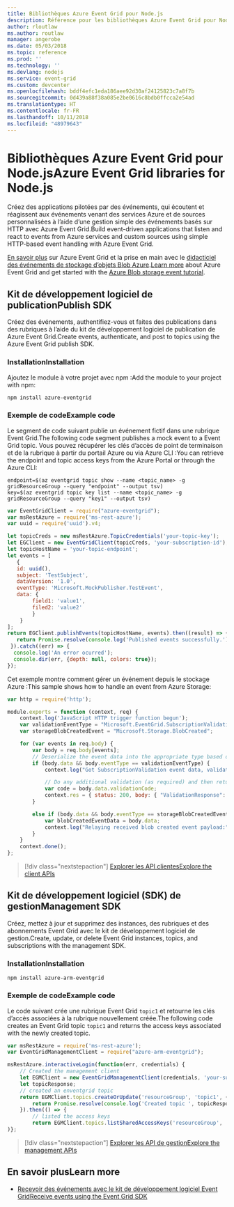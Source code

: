 ```yaml
---
title: Bibliothèques Azure Event Grid pour Node.js
description: Référence pour les bibliothèques Azure Event Grid pour Node.js
author: rloutlaw
ms.author: routlaw
manager: angerobe
ms.date: 05/03/2018
ms.topic: reference
ms.prod: ''
ms.technology: ''
ms.devlang: nodejs
ms.service: event-grid
ms.custom: devcenter
ms.openlocfilehash: bddf4efc1eda186aee92d30af24125823c7a8f7b
ms.sourcegitcommit: 0d439a88f38a085e2be0616c8bdb0ffcca2e54ad
ms.translationtype: HT
ms.contentlocale: fr-FR
ms.lasthandoff: 10/11/2018
ms.locfileid: "48979643"
---
```

# <a name="azure-event-grid-libraries-for-nodejs"></a><span data-ttu-id="2bd69-103">Bibliothèques Azure Event Grid pour Node.js</span><span class="sxs-lookup"><span data-stu-id="2bd69-103">Azure Event Grid libraries for Node.js</span></span>

<span data-ttu-id="2bd69-104">Créez des applications pilotées par des événements, qui écoutent et réagissent aux événements venant des services Azure et de sources personnalisées à l’aide d’une gestion simple des événements basés sur HTTP avec Azure Event Grid.</span><span class="sxs-lookup"><span data-stu-id="2bd69-104">Build event-driven applications that listen and react to events from Azure services and custom sources using simple HTTP-based event handling with Azure Event Grid.</span></span>

<span data-ttu-id="2bd69-105">[En savoir plus](/azure/event-grid/overview) sur Azure Event Grid et la prise en main avec le [didacticiel des événements de stockage d’objets Blob Azure](/azure/storage/blobs/storage-blob-event-quickstart).</span><span class="sxs-lookup"><span data-stu-id="2bd69-105">[Learn more](/azure/event-grid/overview) about Azure Event Grid and get started with the [Azure Blob storage event tutorial](/azure/storage/blobs/storage-blob-event-quickstart).</span></span> 

## <a name="publish-sdk"></a><span data-ttu-id="2bd69-106">Kit de développement logiciel de publication</span><span class="sxs-lookup"><span data-stu-id="2bd69-106">Publish SDK</span></span>

<span data-ttu-id="2bd69-107">Créez des événements, authentifiez-vous et faites des publications dans des rubriques à l’aide du kit de développement logiciel de publication de Azure Event Grid.</span><span class="sxs-lookup"><span data-stu-id="2bd69-107">Create events, authenticate, and post to topics using the Azure Event Grid publish SDK.</span></span>

### <a name="installation"></a><span data-ttu-id="2bd69-108">Installation</span><span class="sxs-lookup"><span data-stu-id="2bd69-108">Installation</span></span>

<span data-ttu-id="2bd69-109">Ajoutez le module à votre projet avec npm :</span><span class="sxs-lookup"><span data-stu-id="2bd69-109">Add the module to your project with npm:</span></span>

```bash
npm install azure-eventgrid
```

### <a name="example-code"></a><span data-ttu-id="2bd69-110">Exemple de code</span><span class="sxs-lookup"><span data-stu-id="2bd69-110">Example code</span></span>

<span data-ttu-id="2bd69-111">Le segment de code suivant publie un événement fictif dans une rubrique Event Grid.</span><span class="sxs-lookup"><span data-stu-id="2bd69-111">The following code segment publishes a mock event to a Event Grid topic.</span></span> <span data-ttu-id="2bd69-112">Vous pouvez récupérer les clés d’accès de point de terminaison et de la rubrique à partir du portail Azure ou via Azure CLI :</span><span class="sxs-lookup"><span data-stu-id="2bd69-112">You can retrieve the endpoint and topic access keys from the Azure Portal or through the Azure CLI:</span></span>

```azurecli-interactive
endpoint=$(az eventgrid topic show --name <topic_name> -g gridResourceGroup --query "endpoint" --output tsv)
key=$(az eventgrid topic key list --name <topic_name> -g gridResourceGroup --query "key1" --output tsv)
```

```javascript
var EventGridClient = require("azure-eventgrid");
var msRestAzure = require('ms-rest-azure');
var uuid = require('uuid').v4;

let topicCreds = new msRestAzure.TopicCredentials('your-topic-key');
let EGClient = new EventGridClient(topicCreds, 'your-subscription-id');
let topicHostName = 'your-topic-endpoint';
let events = [
   {
   id: uuid(),
   subject: 'TestSubject',
   dataVersion: '1.0',
   eventType: 'Microsoft.MockPublisher.TestEvent',
   data: {
        field1: 'value1',
        filed2: 'value2'
        }
    }
];
return EGClient.publishEvents(topicHostName, events).then((result) => {
   return Promise.resolve(console.log('Published events successfully.'));
 }).catch((err) => {
  console.log('An error ocurred');
  console.dir(err, {depth: null, colors: true});
});
```

<span data-ttu-id="2bd69-113">Cet exemple montre comment gérer un événement depuis le stockage Azure :</span><span class="sxs-lookup"><span data-stu-id="2bd69-113">This sample shows how to handle an event from Azure Storage:</span></span>

```javascript
var http = require('http');

module.exports = function (context, req) {
    context.log('JavaScript HTTP trigger function begun');
    var validationEventType = "Microsoft.EventGrid.SubscriptionValidationEvent";
    var storageBlobCreatedEvent = "Microsoft.Storage.BlobCreated";

    for (var events in req.body) {
        var body = req.body[events];
        // Deserialize the event data into the appropriate type based on event type  
        if (body.data && body.eventType == validationEventType) {
            context.log("Got SubscriptionValidation event data, validation code: " + body.data.validationCode + " topic: " + body.topic);

            // Do any additional validation (as required) and then return back the below response
            var code = body.data.validationCode;
            context.res = { status: 200, body: { "ValidationResponse": code } };
        }

        else if (body.data && body.eventType == storageBlobCreatedEvent) {
            var blobCreatedEventData = body.data;
            context.log("Relaying received blob created event payload:" + JSON.stringify(blobCreatedEventData));
        }
    }
    context.done();
};
```

> [!div class="nextstepaction"]
> [<span data-ttu-id="2bd69-114">Explorer les API clientes</span><span class="sxs-lookup"><span data-stu-id="2bd69-114">Explore the client APIs</span></span>](/javascript/api/overview/azure/eventgrid/client)

## <a name="management-sdk"></a><span data-ttu-id="2bd69-115">Kit de développement logiciel (SDK) de gestion</span><span class="sxs-lookup"><span data-stu-id="2bd69-115">Management SDK</span></span>

<span data-ttu-id="2bd69-116">Créez, mettez à jour et supprimez des instances, des rubriques et des abonnements Event Grid avec le kit de développement logiciel de gestion.</span><span class="sxs-lookup"><span data-stu-id="2bd69-116">Create, update, or delete Event Grid instances, topics, and subscriptions with the management SDK.</span></span>

### <a name="installation"></a><span data-ttu-id="2bd69-117">Installation</span><span class="sxs-lookup"><span data-stu-id="2bd69-117">Installation</span></span>

```
npm install azure-arm-eventgrid
```

### <a name="example-code"></a><span data-ttu-id="2bd69-118">Exemple de code</span><span class="sxs-lookup"><span data-stu-id="2bd69-118">Example code</span></span>

<span data-ttu-id="2bd69-119">Le code suivant crée une rubrique Event Grid `topic1` et retourne les clés d’accès associées à la rubrique nouvellement créée.</span><span class="sxs-lookup"><span data-stu-id="2bd69-119">The following code creates an Event Grid topic `topic1` and returns the access keys associated with the newly created topic.</span></span>

```javascript
var msRestAzure = require('ms-rest-azure');
var EventGridManagementClient = require("azure-arm-eventgrid");

msRestAzure.interactiveLogin(function(err, credentials) {
    // Created the management client
    let EGMClient = new EventGridManagementClient(credentials, 'your-subscription-id');
    let topicResponse;
    // created an enventgrid topic
    return EGMClient.topics.createOrUpdate('resourceGroup', 'topic1', { location: 'westus' }).then((topicResponse) => {
        return Promise.resolve(console.log('Created topic ', topicResponse));
    }).then(() => {
        // listed the access keys
        return EGMClient.topics.listSharedAccessKeys('resourceGroup', 'topic1')}
)};
```

> [!div class="nextstepaction"]
> [<span data-ttu-id="2bd69-120">Explorer les API de gestion</span><span class="sxs-lookup"><span data-stu-id="2bd69-120">Explore the management APIs</span></span>](/javascript/api/overview/azure/eventgrid/management)

## <a name="learn-more"></a><span data-ttu-id="2bd69-121">En savoir plus</span><span class="sxs-lookup"><span data-stu-id="2bd69-121">Learn more</span></span>

- [<span data-ttu-id="2bd69-122">Recevoir des événements avec le kit de développement logiciel Event Grid</span><span class="sxs-lookup"><span data-stu-id="2bd69-122">Receive events using the Event Grid SDK</span></span>](/azure/event-grid/receive-events)
